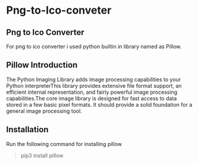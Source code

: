 # Png-to-Ico-conveter

## Png to Ico Converter
For png to ico converter i used python builtin in library named as Pillow.

## Pillow Introduction
The Python Imaging Library adds image processing capabilities to your Python interpreterThis library provides extensive file format support, an efficient internal representation, and fairly powerful image processing capabilities.The core image library is designed for fast access to data stored in a few basic pixel formats. It should provide a solid foundation for a general image processing tool.

## Installation
Run the following command for installing pillow
> pip3 install pillow
